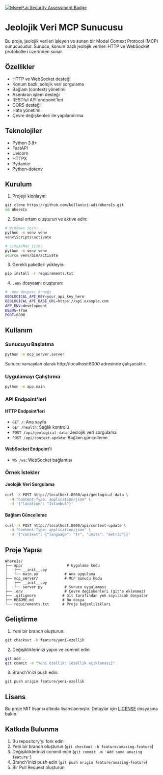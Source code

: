 [![MseeP.ai Security Assessment Badge](https://mseep.net/pr/srhot-whereis-mcp-badge.png)](https://mseep.ai/app/srhot-whereis-mcp)

# Jeolojik Veri MCP Sunucusu

Bu proje, jeolojik verileri işleyen ve sunan bir Model Context Protocol (MCP) sunucusudur. Sunucu, konum bazlı jeolojik verileri HTTP ve WebSocket protokolleri üzerinden sunar.

## Özellikler

- HTTP ve WebSocket desteği
- Konum bazlı jeolojik veri sorgulama
- Bağlam (context) yönetimi
- Asenkron işlem desteği
- RESTful API endpoint'leri
- CORS desteği
- Hata yönetimi
- Çevre değişkenleri ile yapılandırma

## Teknolojiler

- Python 3.8+
- FastAPI
- Uvicorn
- HTTPX
- Pydantic
- Python-dotenv

## Kurulum

1. Projeyi klonlayın:
```bash
git clone https://github.com/kullanici-adi/WhereIs.git
cd WhereIs
```

2. Sanal ortam oluşturun ve aktive edin:
```bash
# Windows için:
python -m venv venv
venv\Scripts\activate

# Linux/Mac için:
python -m venv venv
source venv/bin/activate
```

3. Gerekli paketleri yükleyin:
```bash
pip install -r requirements.txt
```

4. `.env` dosyasını oluşturun:
```bash
# .env dosyası örneği
GEOLOGICAL_API_KEY=your_api_key_here
GEOLOGICAL_API_BASE_URL=https://api.example.com
APP_ENV=development
DEBUG=True
PORT=8000
```

## Kullanım

### Sunucuyu Başlatma

```bash
python -m mcp_server.server
```

Sunucu varsayılan olarak http://localhost:8000 adresinde çalışacaktır.

### Uygulamayı Çalıştırma

```bash
python -m app.main
```

### API Endpoint'leri

#### HTTP Endpoint'leri

- `GET /`: Ana sayfa
- `GET /health`: Sağlık kontrolü
- `POST /api/geological-data`: Jeolojik veri sorgulama
- `POST /api/context-update`: Bağlam güncelleme

#### WebSocket Endpoint'i

- `WS /ws`: WebSocket bağlantısı

### Örnek İstekler

#### Jeolojik Veri Sorgulama

```bash
curl -X POST http://localhost:8000/api/geological-data \
  -H "Content-Type: application/json" \
  -d '{"location": "Istanbul"}'
```

#### Bağlam Güncelleme

```bash
curl -X POST http://localhost:8000/api/context-update \
  -H "Content-Type: application/json" \
  -d '{"context": {"language": "tr", "units": "metric"}}'
```

## Proje Yapısı

```
WhereIs/
├── app/                    # Uygulama kodu
│   ├── __init__.py
│   └── main.py            # Ana uygulama
├── mcp_server/            # MCP sunucu kodu
│   ├── __init__.py
│   └── server.py          # Sunucu uygulaması
├── .env                   # Çevre değişkenleri (git'e eklenmez)
├── .gitignore            # Git tarafından yok sayılacak dosyalar
├── README.md             # Bu dosya
└── requirements.txt      # Proje bağımlılıkları
```

## Geliştirme

1. Yeni bir branch oluşturun:
```bash
git checkout -b feature/yeni-ozellik
```

2. Değişikliklerinizi yapın ve commit edin:
```bash
git add .
git commit -m "Yeni özellik: [özellik açıklaması]"
```

3. Branch'inizi push edin:
```bash
git push origin feature/yeni-ozellik
```

## Lisans

Bu proje MIT lisansı altında lisanslanmıştır. Detaylar için [LICENSE](LICENSE) dosyasına bakın.

## Katkıda Bulunma

1. Bu repository'yi fork edin
2. Yeni bir branch oluşturun (`git checkout -b feature/amazing-feature`)
3. Değişikliklerinizi commit edin (`git commit -m 'Add some amazing feature'`)
4. Branch'inizi push edin (`git push origin feature/amazing-feature`)
5. Bir Pull Request oluşturun 